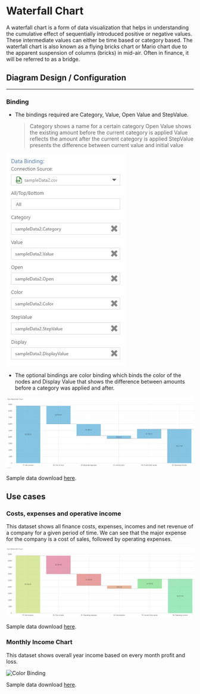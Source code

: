 # Waterfall Chart
A waterfall chart is a form of data visualization that helps in understanding the cumulative effect of sequentially introduced positive or negative values. These intermediate values can either be time based or category based. The waterfall chart is also known as a flying bricks chart or Mario chart due to the apparent suspension of columns (bricks) in mid-air. Often in finance, it will be referred to as a bridge.

## Diagram Design / Configuration
---
### Binding
- The bindings required are Category, Value, Open Value and StepValue.

    >Category shows a name for a certain category
    >Open Value shows the existing amount before the current category is applied
    >Value reflects the amount after the current category is applied
    >StepValue presents the difference between current value and initial value

![Data Bindings](images/waterfall-chart/data-bindings.PNG)
  
- The optional bindings are color binding which binds the color of the nodes and Display Value that shows the difference between amounts before a category was applied and after.

![Color Change](images/waterfall-chart/without-color.PNG)
 
Sample data download [here](sample-data/waterfall-chart/sampledata1.csv).

## Use cases

### Costs, expenses and operative income  
   
This dataset shows all finance costs, expenses, incomes and net revenue of a company for a given period of time. We can see that the major expense for the company is a cost of sales, followed by operating expenses.

![Color Binding](images/waterfall-chart/sample-chart1.PNG)

Sample data download [here](sample-data/waterfall-chart/sampledata1.csv).

### Monthly Income Chart
   
This dataset shows overall year income based on every month profit and loss. 

![Color Binding](images/waterfall-chart/sample-chart2.PNG)

Sample data download [here](sample-data/waterfall-chart/sampledata2.csv).
